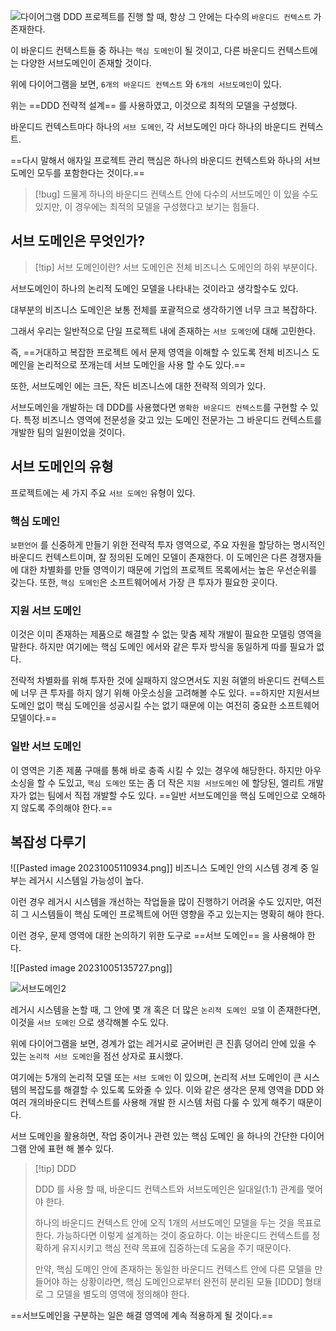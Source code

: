 ![다이어그램](서브도메인예시.png)
DDD 프로젝트를 진행 할 때, 항상 그 안에는 다수의 `바운디드 컨텍스트` 가 존재한다. 

이 바운디드 컨텍스트들 중 하나는 `핵심 도메인`이 될 것이고, 다른 바운디드 컨텍스트에는 다양한 서브도메인이 존재할 것이다.

위에 다이어그램을 보면, `6개의 바운디드 컨텍스트` 와 `6개의 서브도메인`이 있다.
 
위는 ==DDD 전략적 설계== 를 사용하였고, 이것으로 최적의 모델을 구성했다.

바운디드 컨텍스트마다 하나의 `서브 도메인`, 각 서브도메인 마다 하나의 바운디드 컨텍스트.

==다시 말해서 애자일 프로젝트 관리 핵심은 하나의 바운디드 컨텍스트와 하나의 서브 도메인 모두를 포함한다는 것이다.== 

>[!bug] 
>드물게 하나의 바운디드 컨텍스트 안에 다수의 서브도메인 이 있을 수도 있지만, 이 경우에는 최적의 모델을 구성했다고 보기는 힘들다.

## 서브 도메인은 무엇인가?
>[!tip] 서브 도메인이란?
>서브 도메인은 전체 비즈니스 도메인의 하위 부분이다.

서브도메인이 하나의 논리적 도메인 모델을 나타내는 것이라고 생각할수도 있다.

대부분의 비즈니스 도메인은 보통 전체를 포괄적으로 생각하기엔 너무 크고 복잡하다.

그래서 우리는 일반적으로 단일 프로젝트 내에 존재하는 `서브 도메인`에 대해 고민한다.

즉,
==거대하고 복잡한 프로젝트 에서 문제 영역을 이해할 수 있도록 전체 비즈니스 도메인을 논리적으로 쪼개는데 서브 도메인을 사용 할 수도 있다.==

또한, 서브도메인 에는 크든, 작든 비즈니스에 대한 전략적 의의가 있다.

서브도메인을 개발하는 데 DDD를 사용했다면 `명확한 바운디드 컨텍스트`를 구현할 수 있다.
특정 비즈니스 영역에 전문성을 갖고 있는 도메인 전문가는 그 바운디드 컨텍스트를 개발한 팀의 일원이었을 것이다.


## 서브 도메인의 유형

프로젝트에는 세 가지 주요 `서브 도메인` 유형이 있다.

### 핵심 도메인 

`보편언어` 를 신중하게 만들기 위한 전략적 투자 영역으로, 주요 자원을 할당하는 명시적인 바운디드 컨텍스트이며, 잘 정의된 도메인 모델이 존재한다.
이 도메인은 다른 경쟁자들에 대한 차별화를 만들 영역이기 때문에 기업의 프로젝트 목록에서는 높은 우선순위를 갖는다.
또한, `핵심 도메인`은 소프트웨어에서 가장 큰 투자가 필요한 곳이다.

### 지원 서브 도메인

이것은 이미 존재하는 제품으로 해결할 수 없는 맞춤 제작 개발이 필요한 모델링 영역을 말한다.
하지만 여기에는 핵심 도메인 에서와 같은 투자 방식을 동일하게 따를 필요가 없다.

전략적 차별화를 위해 투자한 것에 실패하지 않으면서도 지원 혀앹의 바운디드 컨텍스트에 너무 큰 투자를 하지 않기 위해 아웃소싱을 고려해볼 수도 있다.
==하지만 지원서브도메인 없이 핵심 도메인을 성공시킬 수는 없기 때문에 이는 여전히 중요한 소프트웨어 모델이다.==

### 일반 서브 도메인

이 영역은 기존 제품 구매를 통해 바로 충족 시킬 수 있는 경우에 해당한다.
하지만 아우소싱을 할 수 도있고, `핵심 도메인` 또는 좀 더 작은 `지원 서브도메인` 에 할당된, 엘리트 개발자가 없는 팀에서 직접 개발할 수도 있다.
==일반 서브도메인을 핵심 도메인으로 오해하지 않도록 주의해야 한다.==

## 복잡성 다루기
![[Pasted image 20231005110934.png]]
비즈니스 도메인 안의 시스템 경계 중 일부는 레거시 시스템일 가능성이 높다.

이런 경우 레거시 시스템을 개선하는 작업들을 많이 진행하기 어려울 수도 있지만, 
여전히 그 시스템들이 핵심 도메인 프로젝트에 어떤 영향을 주고 있는지는 명확히 해야 한다.

이런 경우, 문제 영역에 대한 논의하기 위한 도구로  ==서브 도메인== 을 사용해야 한다.

![[Pasted image 20231005135727.png]]


![서브도메인2](서브도메인2.png)

레거시 시스템을 논할 때, 그 안에 몇 개 혹은 더 많은 `논리적 도메인 모델` 이 존재한다면, 이것을 `서브 도메인` 으로 생각해볼 수도 있다.

위에 다이어그램을 보면, 경계가 없는 레거시로 굳어버린 큰 진흙 덩어리 안에 있을 수 있는 `논리적 서브 도메인`을 점선 상자로 표시했다.

여기에는 5개의 논리적 모델 또는 `서브 도메인` 이 있으며, 논리적 서브 도메인이 큰 시스템의 복잡도를 해결할 수 있도록 도와줄 수 있다.
이와 같은 생각은 문제 영역을 DDD 와 여러 개의바운디드 컨텍스트를 사용해 개발 한 시스템 처럼 다룰 수 있게 해주기 때문이다.

서브 도메인을 활용하면, 작업 중이거나 관련 있는 핵심 도메인 을 하나의 간단한 다이어그램 안에 표현 해 볼수 있다.

>[!tip] DDD
>
>DDD 를 사용 할 때, 바운디드 컨텍스트와 서브도메인은 일대일(1:1) 관계를 맺어야 한다.
>
>하나의 바운디드 컨텍스트 안에 오직 1개의 서브도메인 모델을 두는 것을 목표로 한다.
>가능하다면 이렇게 설계하는 것이 중요하다. 이는 바운디드 컨텍스트를 정확하게 유지시키고 핵심 전략 목표에 집중하는데 도움을 주기 때문이다.
>
>만약, 핵심 도메인 안에 존재하는 동일한 바운디드 컨텍스트 안에 다른 모델을 만들어야 하는 상황이라면, 핵심 도메인으로부터 완전히 분리된 모듈
>[IDDD] 형태로 그 모델을 별도의 영역에 정의해야 한다.

==서브도메인을 구분하는 일은 해결 영역에 계속 적용하게 될 것이다.==

